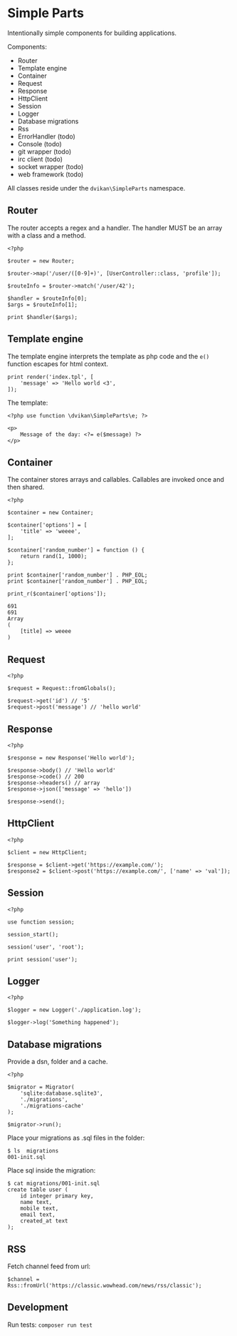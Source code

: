 # Simple Parts

Intentionally simple components for building applications.

Components:

* Router
* Template engine
* Container
* Request
* Response
* HttpClient
* Session
* Logger
* Database migrations
* Rss
* ErrorHandler (todo)
* Console (todo)
* git wrapper (todo)
* irc client (todo)
* socket wrapper (todo)
* web framework (todo)

All classes reside under the `dvikan\SimpleParts` namespace.

## Router

The router accepts a regex and a handler. The handler MUST be
an array with a class and a method.

    <?php
    
    $router = new Router;
    
    $router->map('/user/([0-9]+)', [UserController::class, 'profile']);
    
    $routeInfo = $router->match('/user/42');
    
    $handler = $routeInfo[0];
    $args = $routeInfo[1];
    
    print $handler($args);
    
## Template engine

The template engine interprets the template as php code and the `e()`
function escapes for html context.
   
    print render('index.tpl', [
        'message' => 'Hello world <3',
    ]);

The template:

    <?php use function \dvikan\SimpleParts\e; ?>
    
    <p>
        Message of the day: <?= e($message) ?>
    </p>
    
## Container

The container stores arrays and callables. Callables are invoked once and then 
shared.
    
    <?php
    
    $container = new Container;
    
    $container['options'] = [
        'title' => 'weeee',
    ];
    
    $container['random_number'] = function () {
        return rand(1, 1000);
    };
    
    print $container['random_number'] . PHP_EOL;
    print $container['random_number'] . PHP_EOL;
    
    print_r($container['options']);
    
    691
    691
    Array
    (
        [title] => weeee
    )

## Request

    <?php
        
    $request = Request::fromGlobals();

    $request->get('id') // '5'
    $request->post('message') // 'hello world'
   
## Response

    <?php

    $response = new Response('Hello world');
    
    $response->body() // 'Hello world'
    $response->code() // 200
    $response->headers() // array
    $response->json(['message' => 'hello'])

    $response->send();

## HttpClient

    <?php

    $client = new HttpClient;

    $response = $client->get('https://example.com/');
    $response2 = $client->post('https://example.com/', ['name' => 'val']);
    
## Session

    <?php
    
    use function session;
    
    session_start();
    
    session('user', 'root');
    
    print session('user');

## Logger

    <?php
    
    $logger = new Logger('./application.log');

    $logger->log('Something happened');

## Database migrations

Provide a dsn, folder and a cache.

    <?php

    $migrator = Migrator(
        'sqlite:database.sqlite3',
        './migrations',
        './migrations-cache'
    );

    $migrator->run();

Place your migrations as .sql files in the folder:

    $ ls  migrations
    001-init.sql

Place sql inside the migration:

    $ cat migrations/001-init.sql
    create table user (
        id integer primary key,
        name text,
        mobile text,
        email text,
        created_at text
    );

## RSS

Fetch channel feed from url:

    $channel = Rss::fromUrl('https://classic.wowhead.com/news/rss/classic');

## Development

Run tests: `composer run test`
